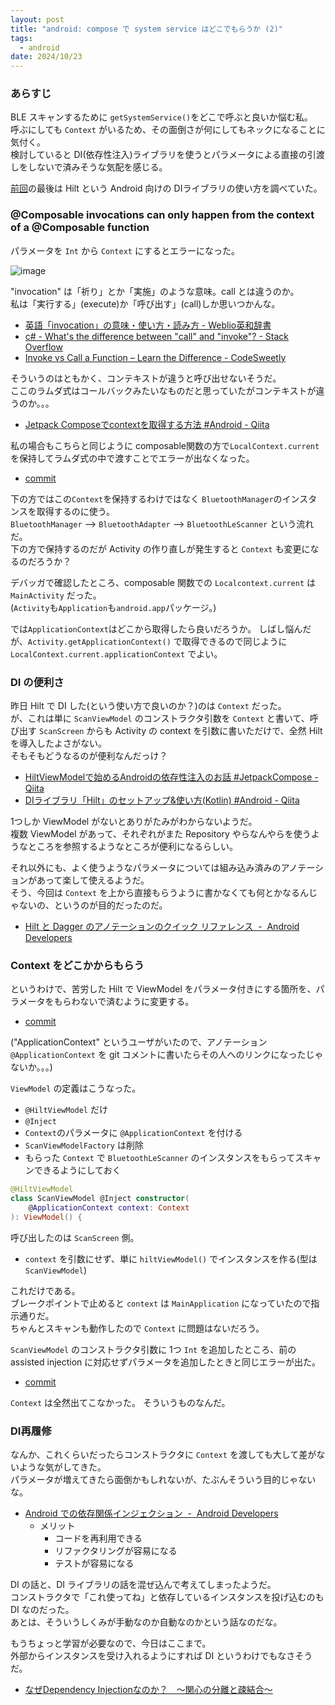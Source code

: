 ```yaml
---
layout: post
title: "android: compose で system service はどこでもらうか (2)"
tags:
  - android
date: 2024/10/23
---
```


### あらすじ

BLE スキャンするために `getSystemService()`をどこで呼ぶと良いか悩む私。  
呼ぶにしても `Context` がいるため、その面倒さが何にしてもネックになることに気付く。  
検討していると DI(依存性注入)ライブラリを使うとパラメータによる直接の引渡しをしないで済みそうな気配を感じる。

[前回](20241022-and.md)の最後は Hilt という Android 向けの DIライブラリの使い方を調べていた。

### @Composable invocations can only happen from the context of a @Composable function

パラメータを `Int` から `Context` にするとエラーになった。

![image](20241022a-3.png)

"invocation" は「祈り」とか「実施」のような意味。call とは違うのか。  
私は「実行する」(execute)か「呼び出す」(call)しか思いつかんな。

* [英語「invocation」の意味・使い方・読み方 - Weblio英和辞書](https://ejje.weblio.jp/content/invocation)
* [c# - What's the difference between "call" and "invoke"? - Stack Overflow](https://stackoverflow.com/questions/18505422/whats-the-difference-between-call-and-invoke)
* [Invoke vs Call a Function – Learn the Difference - CodeSweetly](https://codesweetly.com/invoke-vs-call/)

そういうのはともかく、コンテキストが違うと呼び出せないそうだ。  
ここのラムダ式はコールバックみたいなものだと思っていたがコンテキストが違うのか。。。

* [Jetpack Composeでcontextを取得する方法 #Android - Qiita](https://qiita.com/Tsubasa12/items/b1cf6839f25197a8d7c6)

私の場合もこちらと同じように composable関数の方で`LocalContext.current`を保持してラムダ式の中で渡すことでエラーが出なくなった。

* [commit](https://github.com/hirokuma/android-ble-led-control/commit/7b4b4177236decedf5b85e437ca3959f8e9e6f7f)

下の方ではこの`Context`を保持するわけではなく `BluetoothManager`のインスタンスを取得するのに使う。  
`BluetoothManager` --> `BluetoothAdapter` --> `BluetoothLeScanner` という流れだ。  
下の方で保持するのだが Activity の作り直しが発生すると `Context` も変更になるのだろうか？  

デバッガで確認したところ、composable 関数での `Localcontext.current` は `MainActivity` だった。  
(`Activity`も`Application`も`android.app`パッケージ。)

では`ApplicationContext`はどこから取得したら良いだろうか。
しばし悩んだが、`Activity.getApplicationContext()` で取得できるので同じように `LocalContext.current.applicationContext` でよい。

### DI の便利さ

昨日 Hilt で DI した(という使い方で良いのか？)のは `Context` だった。  
が、これは単に `ScanViewModel` のコンストラクタ引数を `Context` と書いて、呼び出す `ScanScreen` からも Activity の context を引数に書いただけで、全然 Hilt を導入したよさがない。  
そもそもどうなるのが便利なんだっけ？

* [HiltViewModelで始めるAndroidの依存性注入のお話 #JetpackCompose - Qiita](https://qiita.com/Yporon/items/c580f213746ad96265be)
* [DIライブラリ「Hilt」のセットアップ&使い方(Kotlin) #Android - Qiita](https://qiita.com/uhooi/items/2a1ccb3fab9afd539203)

1つしか ViewModel がないとありがたみがわからないようだ。  
複数 ViewModel があって、それぞれがまた Repository やらなんやらを使うようなところを参照するようなところが便利になるらしい。

それ以外にも、よく使うようなパラメータについては組み込み済みのアノテーションがあって楽して使えるようだ。  
そう、今回は `Context` を上から直接もらうように書かなくても何とかなるんじゃないの、というのが目的だったのだ。

* [Hilt と Dagger のアノテーションのクイック リファレンス  -  Android Developers](https://developer.android.com/training/dependency-injection/hilt-cheatsheet?hl=ja)

### Context をどこかからもらう

というわけで、苦労した Hilt で ViewModel をパラメータ付きにする箇所を、パラメータをもらわないで済むように変更する。

* [commit](https://github.com/hirokuma/android-ble-led-control/commit/80fbe6094e21e635a5d2baed3a629c55dd1314df)

("ApplicationContext" というユーザがいたので、アノテーション `@ApplicationContext` を git コメントに書いたらその人へのリンクになったじゃないか。。。)

`ViewModel` の定義はこうなった。  

* `@HiltViewModel` だけ
* `@Inject`
* `Context`のパラメータに `@ApplicationContext` を付ける
* `ScanViewModelFactory` は削除
* もらった `Context` で `BluetoothLeScanner` のインスタンスをもらってスキャンできるようにしておく

```kotlin
@HiltViewModel
class ScanViewModel @Inject constructor(
    @ApplicationContext context: Context
): ViewModel() {
```

呼び出したのは `ScanScreen` 側。

* `context` を引数にせず、単に `hiltViewModel()` でインスタンスを作る(型は`ScanViewModel`)

これだけである。  
ブレークポイントで止めると `context` は `MainApplication` になっていたので指示通りだ。  
ちゃんとスキャンも動作したので `Context` に問題はないだろう。

`ScanViewModel` のコンストラクタ引数に 1つ `Int` を追加したところ、前の assisted injection に対応せずパラメータを追加したときと同じエラーが出た。  

* [commit](https://github.com/hirokuma/android-ble-led-control/commit/3c36c14e750dc458f9df2880e95bc915420179d8)

`Context` は全然出てこなかった。
そういうものなんだ。

### DI再履修

なんか、これくらいだったらコンストラクタに `Context` を渡しても大して差がないような気がしてきた。  
パラメータが増えてきたら面倒かもしれないが、たぶんそういう目的じゃないな。

* [Android での依存関係インジェクション  -  Android Developers](https://developer.android.com/training/dependency-injection?hl=ja)
  * メリット
    * コードを再利用できる
    * リファクタリングが容易になる
    * テストが容易になる

DI の話と、DI ライブラリの話を混ぜ込んで考えてしまったようだ。  
コンストラクタで「これ使ってね」と依存しているインスタンスを投げ込むのも DI なのだった。  
あとは、そういうしくみが手動なのか自動なのかという話なのだな。

もうちょっと学習が必要なので、今日はここまで。  
外部からインスタンスを受け入れるようにすれば DI というわけでもなさそうだ。

* [なぜDependency Injectionなのか？　～関心の分離と疎結合～](https://zenn.dev/nuits_jp/articles/2024-05-22-why-dependency-injection)
